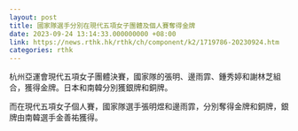 ```yaml
---
layout: post
title: 國家隊選手分別在現代五項女子團體及個人賽奪得金牌　
date: 2023-09-24 13:14:33.000000000 +08:00
link: https://news.rthk.hk/rthk/ch/component/k2/1719786-20230924.htm
categories: rthk
---
```


杭州亞運會現代五項女子團體決賽，國家隊的張明、邊雨霏、鍾秀婷和謝林芝組合，獲得金牌。日本和南韓分別獲銀牌和銅牌。

而在現代五項女子個人賽，國家隊選手張明煜和邊雨霏，分別奪得金牌和銅牌，銀牌由南韓選手金善祐獲得。
